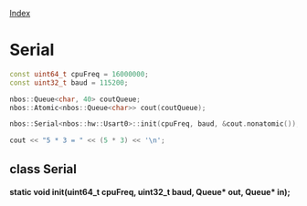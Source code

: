 [Index](../index.hpp.md#index)

# Serial

```c++
const uint64_t cpuFreq = 16000000;
const uint32_t baud = 115200;

nbos::Queue<char, 40> coutQueue;
nbos::Atomic<nbos::Queue<char>> cout(coutQueue);

nbos::Serial<nbos::hw::Usart0>::init(cpuFreq, baud, &cout.nonatomic());

cout << "5 * 3 = " << (5 * 3) << '\n';
```

## class Serial<class Usart>

#### static void init(uint64_t cpuFreq, uint32_t baud, Queue<char>* out, Queue<char>* in);
